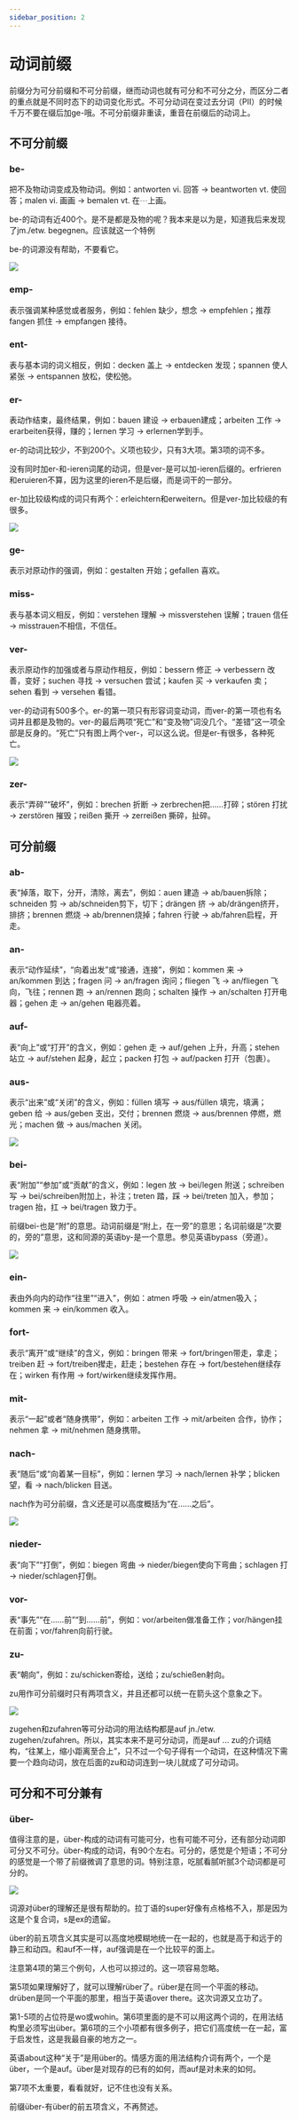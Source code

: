 ```yaml
---
sidebar_position: 2
---
```


# 动词前缀

前缀分为可分前缀和不可分前缀，继而动词也就有可分和不可分之分，而区分二者的重点就是不同时态下的动词变化形式。不可分动词在变过去分词（PII）的时候千万不要在缀后加ge-哦。不可分前缀非重读，重音在前缀后的动词上。

## 不可分前缀

### be-

把不及物动词变成及物动词。例如：antworten vi. 回答 → beantworten vt. 使回答；malen vi. 画画 → bemalen vt. 在┄上画。

be-的动词有近400个。是不是都是及物的呢？我本来是以为是，知道我后来发现了jm./etw. begegnen。应该就这一个特例

be-的词源没有帮助，不要看它。

![](./img/动词前缀be-.png)

### emp-

表示强调某种感觉或者服务，例如：fehlen 缺少，想念 → empfehlen；推荐fangen 抓住 → empfangen 接待。

### ent-

表与基本词的词义相反，例如：decken 盖上 → entdecken 发现；spannen 使人紧张 → entspannen 放松，使松弛。

### er-

表动作结束，最终结果，例如：bauen 建设 → erbauen建成；arbeiten 工作 → erarbeiten获得，赚的；lernen 学习 → erlernen学到手。

er-的动词比较少，不到200个。义项也较少，只有3大项。第3项的词不多。

没有同时加er-和-ieren词尾的动词，但是ver-是可以加-ieren后缀的。erfrieren和eruieren不算，因为这里的ieren不是后缀，而是词干的一部分。

er-加比较级构成的词只有两个：erleichtern和erweitern。但是ver-加比较级的有很多。

![](./img/动词前缀er-.png)

### ge-

表示对原动作的强调，例如：gestalten 开始；gefallen 喜欢。

### miss-

表与基本词义相反，例如：verstehen 理解 → missverstehen 误解；trauen 信任 → misstrauen不相信，不信任。

### ver- 

表示原动作的加强或者与原动作相反，例如：bessern 修正 → verbessern 改善，变好；suchen 寻找 → versuchen 尝试；kaufen 买 → verkaufen 卖；sehen 看到 → versehen 看错。

ver-的动词有500多个。er-的第一项只有形容词变动词，而ver-的第一项也有名词并且都是及物的。ver-的最后两项“死亡”和“变及物”词没几个。“差错”这一项全部是反身的。“死亡”只有图上两个ver-，可以这么说。但是er-有很多，各种死亡。

![](./img/动词前缀ver-.png)

### zer-

表示“弄碎”“破坏”，例如：brechen 折断 → zerbrechen把……打碎；stören 打扰 → zerstören 摧毁；reißen 撕开 → zerreißen 撕碎，扯碎。

## 可分前缀

### ab-

表“掉落，取下，分开，清除，离去”，例如：auen 建造 → ab/bauen拆除；schneiden 剪 → ab/schneiden剪下，切下；drängen 挤 → ab/drängen挤开，排挤；brennen 燃烧 → ab/brennen烧掉；fahren 行驶 → ab/fahren启程，开走。

### an-

表示“动作延续”，“向着出发”或“接通，连接”，例如：kommen 来 → an/kommen 到达；fragen 问 → an/fragen 询问；fliegen 飞 → an/fliegen 飞向，飞往；rennen 跑 → an/rennen 跑向；schalten 操作 → an/schalten 打开电器；gehen 走 → an/gehen 电器亮着。

### auf-

表“向上”或“打开”的含义，例如：gehen 走 → auf/gehen 上升，升高；stehen 站立 → auf/stehen 起身，起立；packen 打包 → auf/packen 打开（包裹）。

### aus-

表示“出来”或“关闭”的含义，例如：füllen 填写 → aus/füllen 填完，填满；geben 给 → aus/geben 支出，交付；brennen 燃烧 → aus/brennen 停燃，燃光；machen 做 → aus/machen 关闭。

![](./img/动词前缀aus-.png)

### bei-

表“附加”“参加”或“贡献”的含义，例如：legen 放 → bei/legen 附送；schreiben 写 → bei/schreiben附加上，补注；treten 踏，踩 → bei/treten 加入，参加；tragen 抬，扛 → bei/tragen 致力于。

前缀bei-也是“附”的意思。动词前缀是“附上，在一旁”的意思；名词前缀是“次要的，旁的”意思，这和同源的英语by-是一个意思。参见英语bypass（旁道）。

![](.\img\动词前缀bei.png)

### ein-

表由外向内的动作“往里”“进入”，例如：atmen 呼吸 → ein/atmen吸入；kommen 来 → ein/kommen 收入。

### fort-

表示“离开”或“继续”的含义，例如：bringen 带来 → fort/bringen带走，拿走；treiben 赶 → fort/treiben撵走，赶走；bestehen 存在 → fort/bestehen继续存在；wirken 有作用 → fort/wirken继续发挥作用。

### mit-

表示“一起”或者“随身携带”，例如：arbeiten 工作 → mit/arbeiten 合作，协作；nehmen 拿 → mit/nehmen 随身携带。

### nach-

表“随后”或“向着某一目标”，例如：lernen 学习 → nach/lernen 补学；blicken 望，看 → nach/blicken 目送。

nach作为可分前缀，含义还是可以高度概括为“在……之后”。

![](./img/动词前缀nach-.png)

### nieder-

表“向下”“打倒”，例如：biegen 弯曲 → nieder/biegen使向下弯曲；schlagen 打 → nieder/schlagen打倒。

### vor-

表“事先”“在……前”“到……前”，例如：vor/arbeiten做准备工作；vor/hängen挂在前面；vor/fahren向前行驶。

### zu-

表“朝向”，例如：zu/schicken寄给，送给；zu/schießen射向。

zu用作可分前缀时只有两项含义，并且还都可以统一在箭头这个意象之下。

![](./img/动词前缀zu-.png)

zugehen和zufahren等可分动词的用法结构都是auf jn./etw. zugehen/zufahren。所以，其实本来不是可分动词，而是auf ... zu的介词结构，“往某上，缩小距离至合上”，只不过一个句子得有一个动词，在这种情况下需要一个趋向动词，放在后面的zu和动词连到一块儿就成了可分动词。

## 可分和不可分兼有

###  über-

值得注意的是，über-构成的动词有可能可分，也有可能不可分，还有部分动词即可分又不可分。über-构成的动词，有90个左右。可分的，感觉是个短语；不可分的感觉是一个带了前缀微调了意思的词。特别注意，吃腻看腻听腻3个动词都是可分的。

![](./img/动词前缀ueber-.png)

词源对über的理解还是很有帮助的。拉丁语的super好像有点格格不入，那是因为这是个复合词，s是ex的遗留。

über的前五项含义其实是可以高度地模糊地统一在一起的，也就是高于和远于的静三和动四。和auf不一样，auf强调是在一个比较平的面上。

注意第4项的第三个例句，人也可以掠过的。这一项容易忽略。

第5项如果理解好了，就可以理解rüber了。rüber是在同一个平面的移动。drüben是同一个平面的那里，相当于英语over there。这次词源又立功了。

第1-5项的占位符是wo或wohin。第6项里面的是不可以用这两个词的，在用法结构里必须写出über。第6项的三个小项都有很多例子，把它们高度统一在一起，富于启发性，这是我最自豪的地方之一。

英语about这种“关于”是用über的。情感方面的用法结构介词有两个，一个是über，一个是auf。über是对现存的已有的如何，而auf是对未来的如何。

第7项不太重要，看看就好，记不住也没有关系。

前缀über-有über的前五项含义，不再赘述。